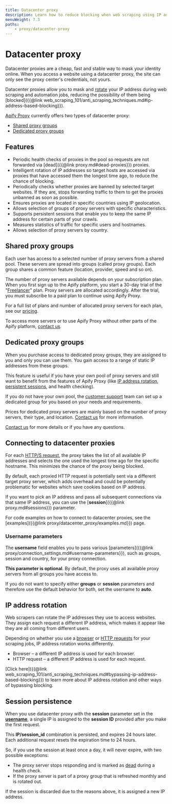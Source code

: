 ```yaml
---
title: Datacenter proxy
description: Learn how to reduce blocking when web scraping using IP address rotation. See proxy parameters and learn to implement Apify Proxy in an application.
menuWeight: 7.3
paths:
    - proxy/datacenter-proxy
---
```


# [](#datacenter-proxy) Datacenter proxy

Datacenter proxies are a cheap, fast and stable way to mask your identity online. When you access a website using a datacenter proxy, the site can only see the proxy center's credentials, not yours.

Datacenter proxies allow you to mask and [rotate](#ip-address-rotation) your IP address during web scraping and automation jobs, reducing the possibility of them being [blocked]({{@link web_scraping_101/anti_scraping_techniques.md#ip-address-based-blocking}}).

[Apify Proxy](https://apify.com/proxy) currently offers two types of datacenter proxy:

* [Shared proxy groups](#shared-proxy-groups)
* [Dedicated proxy groups](#dedicated-proxy-groups)

## [](#features) Features

*   Periodic health checks of proxies in the pool so requests are not forwarded via [dead]({{@link proxy.md#dead-proxies}}) proxies.
*   Intelligent rotation of IP addresses so target hosts are accessed via proxies that have accessed them the longest time ago, to reduce the chance of blocking.
*   Periodically checks whether proxies are banned by selected target websites. If they are, stops forwarding traffic to them to get the proxies unbanned as soon as possible.
*   Ensures proxies are located in specific countries using IP geolocation.
*   Allows selection of groups of proxy servers with specific characteristics.
*   Supports persistent sessions that enable you to keep the same IP address for certain parts of your crawls.
*   Measures statistics of traffic for specific users and hostnames.
*   Allows selection of proxy servers by country.

## [](#shared-proxy-groups) Shared proxy groups

Each user has access to a selected number of proxy servers from a shared pool. These servers are spread into groups (called proxy groups). Each group shares a common feature (location, provider, speed and so on).

The number of proxy servers available depends on your subscription plan. When you first sign up to the Apify platform, you start a 30-day trial of the "[Freelancer](https://apify.com/pricing)" plan. Proxy servers are allocated accordingly. After the trial, you must subscribe to a paid plan to continue using Apify Proxy.

For a full list of plans and number of allocated proxy servers for each plan, see our [pricing](https://apify.com/pricing).

To access more servers or to use Apify Proxy without other parts of the Apify platform, [contact us](https://apify.com/contact).

## [](#dedicated-proxy-groups) Dedicated proxy groups

When you purchase access to dedicated proxy groups, they are assigned to you and only you can use them. You gain access to a range of static IP addresses from these groups.

This feature is useful if you have your own pool of proxy servers and still want to benefit from the features of Apify Proxy (like [IP address rotation](#ip-address-rotation), [persistent sessions](#session-persistence), and health checking).

If you do not have your own pool, the [customer support](https://apify.com/contact) team can set up a dedicated group for you based on your needs and requirements.

Prices for dedicated proxy servers are mainly based on the number of proxy servers, their type, and location. [Contact us](https://apify.com/contact) for more information.

[Contact us](https://apify.com/contact) for more details or if you have any questions.

## [](#connecting-to-datacenter-proxies) Connecting to datacenter proxies

For each [HTTP/S request](https://developer.mozilla.org/en-US/docs/Web/HTTP/Methods), the proxy takes the list of all available IP addresses and selects the one used the longest time ago for the specific hostname. This minimizes the chance of the proxy being blocked.

By default, each proxied HTTP request is potentially sent via a different target proxy server, which adds overhead and could be potentially problematic for websites which save cookies based on IP address.

If you want to pick an IP address and pass all subsequent connections via that same IP address, you can use the [**session**]({{@link proxy.md#sessions}}) parameter.

For code examples on how to connect to datacenter proxies, see the [examples]({{@link proxy/datacenter_proxy/examples.md}}) page.

### [](#username-parameters) Username parameters

The **username** field enables you to pass various [parameters]({{@link proxy/connection_settings.md#username-parameters}}), such as groups, session and country, for your proxy connection.

**This parameter is optional**. By default, the proxy uses all available proxy servers from all groups you have access to.

If you do not want to specify either **groups** or **session** parameters and therefore use the default behavior for both, set the username to **auto**.

## [](#ip-address-rotation) IP address rotation

Web scrapers can rotate the IP addresses they use to access websites. They assign each request a different IP address, which makes it appear like they are all coming from different users.

Depending on whether you use a [browser](https://apify.com/apify/web-scraper) or [HTTP requests](https://apify.com/apify/cheerio-scraper) for your scraping jobs, IP address rotation works differently.

* Browser – a different IP address is used for each browser.
* HTTP request – a different IP address is used for each request.

[Click here]({{@link web_scraping_101/anti_scraping_techniques.md#bypassing-ip-address-based-blocking}}) to learn more about IP address rotation and other ways of bypassing blocking.

## [](#session-persistence) Session persistence

When you use datacenter proxy with the **session** parameter set in the [**username**](#username-parameters), a single IP is assigned to the **session ID** provided after you make the first request.

This **IP/session_id** combination is persisted, and expires 24 hours later. Each additional request resets the expiration time to 24 hours.

So, if you use the session at least once a day, it will never expire, with two possible exceptions:

*   The proxy server stops responding and is marked as [dead](#dead-proxies) during a health check.
*   If the proxy server is part of a proxy group that is refreshed monthly and is rotated out.

If the session is discarded due to the reasons above, it is assigned a new IP address.


